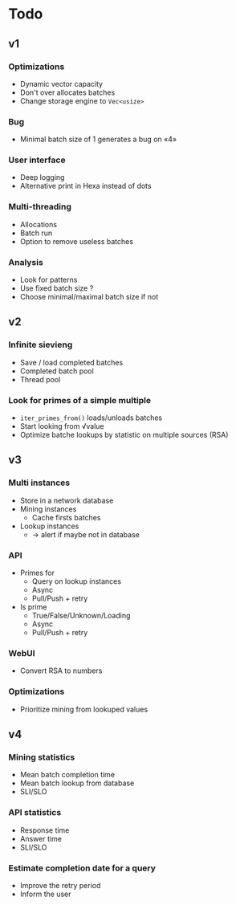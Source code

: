 # Todo

## v1

### Optimizations
  - Dynamic vector capacity
  - Don't over allocates batches
  - Change storage engine to `Vec<usize>`

### Bug
  - Minimal batch size of 1 generates a bug on «4»

### User interface
  - Deep logging
  - Alternative print in Hexa instead of dots

### Multi-threading
  - Allocations
  - Batch run
  - Option to remove useless batches

### Analysis
  - Look for patterns
  - Use fixed batch size ?
  - Choose minimal/maximal batch size if not


## v2

### Infinite sievieng
  - Save / load completed batches
  - Completed batch pool
  - Thread pool

### Look for primes of a simple multiple
  - `iter_primes_from()` loads/unloads batches
  - Start looking from √value
  - Optimize batche lookups by statistic on multiple sources (RSA)


## v3

### Multi instances
  - Store in a network database
  - Mining instances
    - Cache firsts batches
  - Lookup instances
    - → alert if maybe not in database

### API
  - Primes for
    - Query on lookup instances
    - Async
    - Pull/Push + retry
  - Is prime
    - True/False/Unknown/Loading
    - Async
    - Pull/Push + retry

### WebUI
  - Convert RSA to numbers

### Optimizations
  - Prioritize mining from lookuped values


## v4

### Mining statistics
  - Mean batch completion time
  - Mean batch lookup from database
  - SLI/SLO

### API statistics
  - Response time
  - Answer time
  - SLI/SLO

### Estimate completion date for a query
  - Improve the retry period
  - Inform the user
